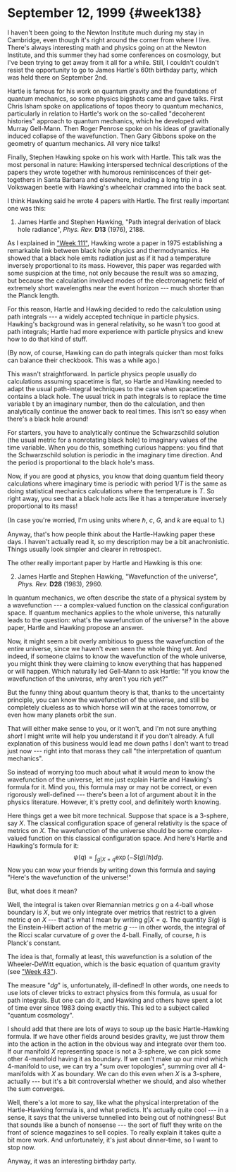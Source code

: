 # September 12, 1999 {#week138}

I haven't been going to the Newton Institute much during my stay in
Cambridge, even though it's right around the corner from where I live.
There's always interesting math and physics going on at the Newton
Institute, and this summer they had some conferences on cosmology, but
I've been trying to get away from it all for a while. Still, I
couldn't couldn't resist the opportunity to go to James Hartle's 60th
birthday party, which was held there on September 2nd.

Hartle is famous for his work on quantum gravity and the foundations of
quantum mechanics, so some physics bigshots came and gave talks. First
Chris Isham spoke on applications of topos theory to quantum mechanics,
particularly in relation to Hartle's work on the so-called "decoherent
histories" approach to quantum mechanics, which he developed with
Murray Gell-Mann. Then Roger Penrose spoke on his ideas of
gravitationally induced collapse of the wavefunction. Then Gary Gibbons
spoke on the geometry of quantum mechanics. All very nice talks!

Finally, Stephen Hawking spoke on his work with Hartle. This talk was
the most personal in nature: Hawking interspersed technical descriptions
of the papers they wrote together with humorous reminiscences of their
get-togethers in Santa Barbara and elsewhere, including a long trip in a
Volkswagen beetle with Hawking's wheelchair crammed into the back seat.

I think Hawking said he wrote 4 papers with Hartle. The first really
important one was this:

1) James Hartle and Stephen Hawking, "Path integral derivation of black hole radiance", _Phys. Rev._ **D13** (1976), 2188.

As I explained in ["Week 111"](#week111), Hawking wrote a paper in
1975 establishing a remarkable link between black hole physics and
thermodynamics. He showed that a black hole emits radiation just as if
it had a temperature inversely proportional to its mass. However, this
paper was regarded with some suspicion at the time, not only because the
result was so amazing, but because the calculation involved modes of the
electromagnetic field of extremely short wavelengths near the event
horizon --- much shorter than the Planck length.

For this reason, Hartle and Hawking decided to redo the calculation
using path integrals --- a widely accepted technique in particle physics.
Hawking's background was in general relativity, so he wasn't too good
at path integrals; Hartle had more experience with particle physics and
knew how to do that kind of stuff.

(By now, of course, Hawking can do path integrals quicker than most
folks can balance their checkbook. This was a while ago.)

This wasn't straightforward. In particle physics people usually do
calculations assuming spacetime is flat, so Hartle and Hawking needed to
adapt the usual path-integral techniques to the case when spacetime
contains a black hole. The usual trick in path integrals is to replace
the time variable t by an imaginary number, then do the calculation, and
then analytically continue the answer back to real times. This isn't so
easy when there's a black hole around!

For starters, you have to analytically continue the Schwarzschild
solution (the usual metric for a nonrotating black hole) to imaginary
values of the time variable. When you do this, something curious
happens: you find that the Schwarzschild solution is periodic in the
imaginary time direction. And the period is proportional to the black
hole's mass.

Now, if you are good at physics, you know that doing quantum field
theory calculations where imaginary time is periodic with period $1/T$ is
the same as doing statistical mechanics calculations where the
temperature is $T$. So right away, you see that a black hole acts like it
has a temperature inversely proportional to its mass!

(In case you're worried, I'm using units where $\hbar$, $c$, $G$, and $k$ are
equal to $1$.)

Anyway, that's how people think about the Hartle-Hawking paper these
days. I haven't actually read it, so my description may be a bit
anachronistic. Things usually look simpler and clearer in retrospect.

The other really important paper by Hartle and Hawking is this one:

2) James Hartle and Stephen Hawking, "Wavefunction of the universe", _Phys. Rev._ **D28** (1983), 2960.

In quantum mechanics, we often describe the state of a physical system
by a wavefunction --- a complex-valued function on the classical
configuration space. If quantum mechanics applies to the whole universe,
this naturally leads to the question: what's the wavefunction of the
universe? In the above paper, Hartle and Hawking propose an answer.

Now, it might seem a bit overly ambitious to guess the wavefunction of
the entire universe, since we haven't even seen the whole thing yet.
And indeed, if someone claims to know the wavefunction of the whole
universe, you might think they were claiming to know everything that has
happened or will happen. Which naturally led Gell-Mann to ask Hartle:
"If you know the wavefunction of the universe, why aren't you rich
yet?"

But the funny thing about quantum theory is that, thanks to the
uncertainty principle, you can know the wavefunction of the universe,
and still be completely clueless as to which horse will win at the races
tomorrow, or even how many planets orbit the sun.

That will either make sense to you, or it won't, and I'm not sure
anything *short* I might write will help you understand it if you don't
already. A full explanation of this business would lead me down paths I
don't want to tread just now --- right into that morass they call "the
interpretation of quantum mechanics".

So instead of worrying too much about what it would *mean* to know the
wavefunction of the universe, let me just explain Hartle and Hawking's
formula for it. Mind you, this formula may or may not be correct, or
even rigorously well-defined --- there's been a lot of argument about it
in the physics literature. However, it's pretty cool, and definitely
worth knowing.

Here things get a wee bit more technical. Suppose that space is a
3-sphere, say $X$. The classical configuration space of general relativity
is the space of metrics on $X$. The wavefunction of the universe should be
some complex-valued function on this classical configuration space. And
here's Hartle and Hawking's formula for it:
$$\psi(q) = \int_{g|X=q} \exp(-S(g)/\hbar)dg.$$
Now you can wow your friends by writing down this formula and saying
"Here's the wavefunction of the universe!"

But, what does it mean?

Well, the integral is taken over Riemannian metrics $g$ on a 4-ball whose
boundary is $X$, but we only integrate over metrics that restrict to a
given metric $q$ on $X$ --- that's what I mean by writing $g|X = q$. The
quantity $S(g)$ is the Einstein-Hilbert action of the metric $g$ --- in other
words, the integral of the Ricci scalar curvature of $g$ over the 4-ball.
Finally, of course, $\hbar$ is Planck's constant.

The idea is that, formally at least, this wavefunction is a solution of
the Wheeler-DeWitt equation, which is the basic equation of quantum
gravity (see ["Week 43"](#week43)).

The measure "$dg$" is, unfortunately, ill-defined! In other words, one
needs to use lots of clever tricks to extract physics from this formula,
as usual for path integrals. But one can do it, and Hawking and others
have spent a lot of time ever since 1983 doing exactly this. This led to
a subject called "quantum cosmology".

I should add that there are lots of ways to soup up the basic
Hartle-Hawking formula. If we have other fields around besides gravity,
we just throw them into the action in the action in the obvious way and
integrate over them too. If our manifold $X$ representing space is not a
3-sphere, we can pick some other 4-manifold having it as boundary. If we
can't make up our mind which 4-manifold to use, we can try a "sum over
topologies", summing over all 4-manifolds with $X$ as boundary. We can do
this even when $X$ is a 3-sphere, actually --- but it's a bit controversial
whether we should, and also whether the sum converges.

Well, there's a lot more to say, like what the physical interpretation
of the Hartle-Hawking formula is, and what predicts. It's actually
quite cool --- in a sense, it says that the universe tunnelled into being
out of nothingness! But that sounds like a bunch of nonsense --- the sort
of fluff they write on the front of science magazines to sell copies. To
really explain it takes quite a bit more work. And unfortunately, it's
just about dinner-time, so I want to stop now.

Anyway, it was an interesting birthday party.

